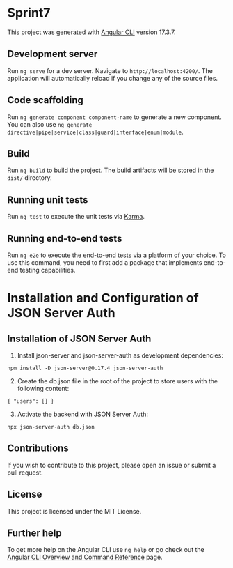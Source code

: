 # Sprint7

This project was generated with [Angular CLI](https://github.com/angular/angular-cli) version 17.3.7.

## Development server

Run `ng serve` for a dev server. Navigate to `http://localhost:4200/`. The application will automatically reload if you change any of the source files.

## Code scaffolding

Run `ng generate component component-name` to generate a new component. You can also use `ng generate directive|pipe|service|class|guard|interface|enum|module`.

## Build

Run `ng build` to build the project. The build artifacts will be stored in the `dist/` directory.

## Running unit tests

Run `ng test` to execute the unit tests via [Karma](https://karma-runner.github.io).

## Running end-to-end tests

Run `ng e2e` to execute the end-to-end tests via a platform of your choice. To use this command, you need to first add a package that implements end-to-end testing capabilities.

# Installation and Configuration of JSON Server Auth
## Installation of JSON Server Auth

1. Install json-server and json-server-auth as development dependencies:

`npm install -D json-server@0.17.4 json-server-auth`

2. Create the db.json file in the root of the project to store users with the following content:

`
{
  "users": []
}
`

3. Activate the backend with JSON Server Auth:

`npx json-server-auth db.json`


## Contributions

If you wish to contribute to this project, please open an issue or submit a pull request.


## License

This project is licensed under the MIT License.


## Further help

To get more help on the Angular CLI use `ng help` or go check out the [Angular CLI Overview and Command Reference](https://angular.io/cli) page.


